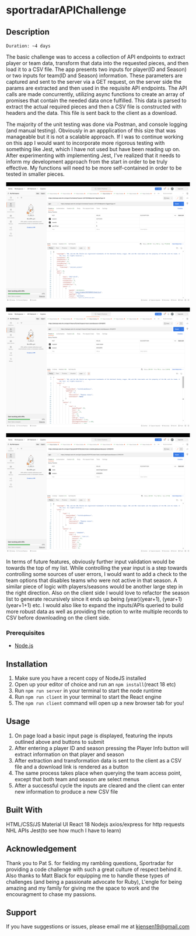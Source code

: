 # sportradarAPIChallenge

## Description

    Duration: ~4 days

The basic challenge was to access a collection of API endpoints to extract player or team data, transform that data into the requested pieces, and then load it to a CSV file. The app presents two inputs for player(ID and Season) or two inputs for team(ID and Season) information. These parameters are captured and sent to the server via a GET request, on the server side the params are extracted and then used in the requisite API endpoints. The API calls are made concurrently, utilizing async functions to create an array of promises that contain the needed data once fulfilled. This data is parsed to extract the actual required pieces and then a CSV file is constructed with headers and the data. This file is sent back to the client as a download.

The majority of the unit testing was done via Postman, and console logging (and manual testing). Obviously in an appplication of this size that was manageable but it is not a scalable approach. If I was to continue working on this app I would want to incorporate more rigorous testing with something like Jest, which I have not used but have been reading up on. After experimenting with implementing Jest, I've realized that it needs to inform my development approach from the start in order to be truly effective. My functions will need to be more self-contained in order to be tested in smaller pieces.



![Postman Testing](/public/images/Screen%20Shot%202022-10-26%20at%202.14.22%20PM.png)

![Postman Testing](/public/images/Screen%20Shot%202022-10-26%20at%202.14.14%20PM.png)

![Postman Testing](/public/images/Screen%20Shot%202022-10-26%20at%202.14.04%20PM.png)



In terms of future features, obviously further input validation would be towards the top of my list. While controlling the year input is a step towards controlling some sources of user errors, I would want to add a check to the team options that disables teams who were not active in that season. A similar piece of logic with players/seasons would be another large step in the right direction. Also on the client side I would love to refactor the season list to generate recursively since it ends up being (year)(year+1), (year+1)(year+1+1) etc. I would also like to expand the inputs/APIs queried to build more robust data as well as providing the option to write multiple records to CSV before downloading on the client side.


### Prerequisites
- [Node.js](https://nodejs.org/en/)


## Installation


1. Make sure you have a recent copy of NodeJS installed
2. Open up your editor of choice and run an `npm install`(react 18 etc)
3. Run `npm run server` in your terminal to start the node runtime
4. Run `npm run client` in your terminal to start the React engine
5. The `npm run client` command will open up a new browser tab for you!


## Usage
1. On page load a basic input page is displayed, featuring the inputs outlined above and buttons to submit
2. After entering a player ID and season pressing the Player Info button will extract information on that player and season
3. After extraction and transformation data is sent to the client as a CSV file and a download link is rendered as a button
4. The same process takes place when querying the team access point, except that both team and season are select menus
5. After a successful cycle the inputs are cleared and the client can enter new information to produce a new CSV file


## Built With
HTML/CSS/JS
Material UI
React 18
Nodejs
axios/express for http requests
NHL APIs
Jest(to see how much I have to learn)


## Acknowledgement
Thank you to Pat S. for fielding my rambling questions, Sportradar for providing a code challenge with such a great culture of respect behind it. Also thanks to Matt Black for equipping me to handle these types of challenges (and being a passionate advocate for Ruby), L'engle for being amazing and my family for giving me the space to work and the encouragment to chase my passions.


## Support
If you have suggestions or issues, please email me at kjensen19@gmail.com